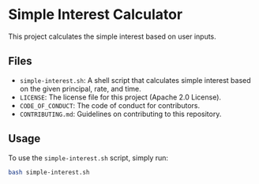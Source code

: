 # Simple Interest Calculator

This project calculates the simple interest based on user inputs.

## Files

- `simple-interest.sh`: A shell script that calculates simple interest based on the given principal, rate, and time.
- `LICENSE`: The license file for this project (Apache 2.0 License).
- `CODE_OF_CONDUCT`: The code of conduct for contributors.
- `CONTRIBUTING.md`: Guidelines on contributing to this repository.

## Usage

To use the `simple-interest.sh` script, simply run:

```bash
bash simple-interest.sh
